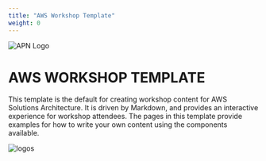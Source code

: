```yaml
---
title: "AWS Workshop Template"
weight: 0
---
```


![APN Logo](/static/aws-logo.png)

# AWS WORKSHOP TEMPLATE

This template is the default for creating workshop content for AWS Solutions Architecture. It is driven by Markdown, and provides an interactive experience for workshop attendees. The pages in this template provide examples for how to write your own content using the components available.

![logos](/static/images/logos.png)